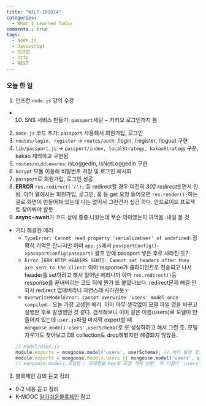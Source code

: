 ```yaml
---
title: "WILT-191024"
categories:
  - What I Learned Today
comments : true
tags:
  - Node.js
  - Javascript
  - 인프런
  - http
  - REST
---
```


### 오늘 한 일

1. 인프런 `node.js` 강의 수강
  - 10. SNS 서비스 만들기: `passport`세팅 ~ 카카오 로그인까지 봄

2. `node.js` 코드 추가: `passport` 사용해서 회원가입, 로그인
  1. `routes/login, register` -> `routes/auth`: /login, /register, /logout 구현
  2. `lib/passport.js` -> `passport/index, localStrategy, kakaoStrategy` 구분, kakao 제외하고 구현됨
  3. `routes/middlewares`: isLoggedIn, isNotLoggedIn 구현
  4. `bcrypt` 모듈 이용해 비밀번호 저장 및 로그인 해시화
  5. `passport`로 회원가입, 로그인 성공
  6. **ERROR** `res.redirect('/');` 등 redirect할 경우 여전히 *302 redirect*뜨면서 안됨. 아마 웹에서는 회원가입, 로그인, 홈 등 get 요청 들어오면 `res.render();`하는걸로 화면이 만들어져 있는데 나는 없어서 그런건가 싶긴 하다. 안드로이드 프로젝트 찾아봐야 할듯
  7. **async~await**가 코드 상에 종종 나왔는데 무슨 의미였는지 까먹음..내일 볼 것<br>

  - 기타 해결한 에러
    - `TypeError: Cannot read property 'serializeUser' of undefined`: 정확히 기억은 안나지만 아마 `app.js`에서 `passportConfig()->passportConfig(passport)` 괄호 안에 passport 넣은 후로 사라진 듯?
    - `Error [ERR_HTTP_HEADERS_SENT]: Cannot set headers after they are sent to the client`:  이미 response가 클라이언트로 전송되고 나서 header를 set하려고 해서 일어난 에러니까 아마 `res.redirect()`등 response를 끝내버리는 코드 뒤에 뭔가 또 붙였나보다. redirect문제 해결 안 되서 redirect 없애버리니 자연스레 사라진듯ㅜ
    - `OverwriteModelError: Cannot overwrite 'users' model once compiled.`: 오늘 가장 고생한 에러. 아마 아무 생각없이 모델 파일 명을 바꾸고 실행한 후로 발생했던 것 같다. 검색해보니 이미 같은 이름(users)로 모델이 만들어져 있는데 `user.js`파일 마지막 export할 때 `mongoose.model('users',userSchema)`로 또 생성하려고 해서 그런 듯. 모델 지우기도 찾아보고 DB collection도 drop해봤지만 해결되지 않았음. 
    ```javascript
    // Model/User.js
    module.exports = mongoose.model('users', userSchema); // 에러 발생 코드
    module.exports = mongoose.models.users || mongoose.model('users', userSchema);
    // mongoose.models.모델명 : 모델명을 key로 모델 객체 반환. 즉 이름이 'users'인 모델 있으면 그거 사용하고 없으면 새로 만들어서 반환
    ```
    
3. 블록체인 강의 듣고 정리
  - 9-2 내용 듣고 정리
  - K-MOOC [알기쉬운블록체인] 참고

[생활코딩]: https://opentutorials.org/course/3332
[제로초]: https://www.zerocho.com/category/NodeJS/post/593a487c2ed1da0018cff95d
[알기쉬운블록체인]: http://www.kmooc.kr/courses/course-v1:SJCU+SJCU01+2019_2/course/
[gitpage.Markdown.table]: https://help.github.com/en/github/writing-on-github/organizing-information-with-tables "깃허브 도움말 참고"



